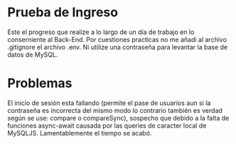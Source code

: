 # Prueba de Ingreso

Este el progreso que realize a lo largo de un día de trabajo en lo conserniente al Back-End.
Por cuestiones practicas no me añadi al archivo .gitignore el archivo .env. Ni utilize una contraseña para levantar la base de datos de MySQL.

# Problemas

El inicio de sesión esta fallando (permite el pase de usuarios aun si la contraseña es incorrecta del mismo modo lo contrario también es verdad según se use: compare o compareSync), sospecho que debido a la falta de funciones async-await causada por las queries de caracter local de MySQLJS.
Lamentablemente el tiempo se acabó.
